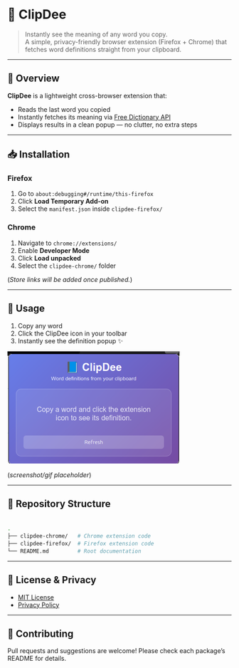 # 📘 ClipDee

> Instantly see the meaning of any word you copy.  
> A simple, privacy-friendly browser extension (Firefox + Chrome) that fetches word definitions straight from your clipboard.

---

## 🚀 Overview

**ClipDee** is a lightweight cross-browser extension that:

- Reads the last word you copied
- Instantly fetches its meaning via [Free Dictionary API](https://dictionaryapi.dev/)
- Displays results in a clean popup — no clutter, no extra steps

---

## 📥 Installation

### Firefox

1. Go to `about:debugging#/runtime/this-firefox`
2. Click **Load Temporary Add-on**
3. Select the `manifest.json` inside `clipdee-firefox/`

### Chrome

1. Navigate to `chrome://extensions/`
2. Enable **Developer Mode**
3. Click **Load unpacked**
4. Select the `clipdee-chrome/` folder

(*Store links will be added once published.*)

---

## 🎯 Usage

1. Copy any word  
2. Click the ClipDee icon in your toolbar  
3. Instantly see the definition popup ✨

![demo screenshot](screenshots/shot1.png)

(*screenshot/gif placeholder*)

---

## 📂 Repository Structure

```bash

.
├── clipdee-chrome/   # Chrome extension code
├── clipdee-firefox/  # Firefox extension code
└── README.md         # Root documentation

```

---

## 📜 License & Privacy

- [MIT License](clipdee-firefox/LICENSE)  
- [Privacy Policy](clipdee-firefox/PRIVACY_POLICY.md)

---

## 🤝 Contributing

Pull requests and suggestions are welcome! Please check each package’s README for details.
